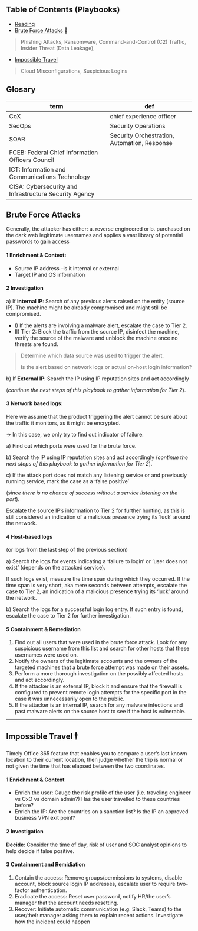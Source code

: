 
## Table of Contents (Playbooks)
- [Reading](https://learningimages.lighthouselabs.ca/Cyber+BC/Cyber+BC+C4/Top_Security_Playbooks_2022.pdf)
- [Brute Force Attacks](#brute-force-attacks) 👊
> Phishing Attacks,
> Ransomware,
> Command-and-Control (C2) Traffic,
> Insider Threat (Data Leakage),
- [Impossible Travel](#impossible-travel)
> Cloud Misconfigurations,
> Suspicious Logins


## Glosary 
| term | def|
|-|---|
|CoX |chief experience officer|
|SecOps |Security Operations|
|SOAR|Security Orchestration, Automation, Response|
|FCEB: Federal Chief Information Officers Council
|ICT: Information and Communications Technology
|CISA: Cybersecurity and Infrastructure Security Agency


## Brute Force Attacks 
Generally, the attacker has either:
a. reverse engineered or
b. purchased on the dark web legitimate usernames and applies a vast library of potential passwords to gain access

#### 1 Enrichment & Context:
- Source IP address –is it internal or external
-  Target IP and OS information

#### 2 Investigation

a) If __internal IP__:
Search of any previous alerts raised on the entity (source IP). 
The machine might be already compromised and might still be compromised.
- I) If the alerts are involving a malware alert, escalate the case to Tier 2.
- II) Tier 2: Block the traffic from the source IP, disinfect the machine, verify the source of the malware and unblock the machine once no threats are found.

> Determine which data source was used to trigger the alert.
>
>  Is the alert based on network logs or actual on-host login information?

b) If __External IP__:
Search the IP using IP reputation sites and act accordingly

(_continue the next steps of this playbook to gather information for Tier 2_).


#### 3️ Network based logs:
Here we assume that the product triggering the alert cannot be sure about the traffic it monitors, as it might be encrypted.

-> In this case, we only try to find out indicator of failure.

a) Find out which ports were used for the brute force.

b) Search the IP using IP reputation sites and act accordingly (_continue the next steps of this playbook to gather information for Tier 2_).

c) If the attack port does not match any listening service or and previously running service, mark the case as a ‘false positive’

(_since there is no chance of success without a service listening on the port_).

Escalate the source IP’s information to Tier 2 for further hunting, as this is still considered an indication of a malicious presence trying its ‘luck’ around the network.

#### 4 Host-based logs
(or logs from the last step of the previous section)

a) Search the logs for events indicating a ‘failure to login’ or ‘user does not exist’ (depends on the attacked service).

If such logs exist, measure the time span during which they occurred. If the time span is very short, aka mere seconds between attempts, escalate the case to Tier 2, an indication of a malicious presence trying its ‘luck’ around the network.

b) Search the logs for a successful login log entry. If such entry is found, escalate the case to Tier 2 for further investigation.

#### 5 Containment & Remediation
1. Find out all users that were used in the brute force attack. Look for any suspicious username from this list and search for
other hosts that these usernames were used on.
2. Notify the owners of the legitimate accounts and the owners of the targeted machines that a brute force attempt was made
on their assets.
3. Perform a more thorough investigation on the possibly affected hosts and act accordingly.
4. If the attacker is an external IP, block it and ensure that the firewall is configured to prevent remote login attempts
for the specific port in the case it was unnecessarily open to the public.
5. If the attacker is an internal IP, search for any malware infections and past malware alerts on the source host to see
if the host is vulnerable.
---
## Impossible Travel :business_suit_levitating:
Timely Office 365 feature that enables you to compare a user’s last known location to their current location, then judge whether the trip is normal or not given the time that has elapsed between the two coordinates.

#### 1 Enrichment & Context
- Enrich the user: Gauge the risk profile of the user (i.e. traveling engineer vs CxO vs domain admin?) Has the user travelled to these countries before?
- Enrich the IP: Are the countries on a sanction list? Is the IP an approved business VPN exit point?

#### 2 Investigation
**Decide**: Consider the time of day, risk of user and
SOC analyst opinions to help decide if false positive.

#### 3 Containment and Remidiation
1. Contain the access: Remove groups/permissions to systems, disable account, block source login IP addresses, escalate user to require two-factor authentication.
2. Eradicate the access: Reset user password, notify HR/the user’s manager that the
account needs resetting.
3. Recover: Initiate automatic communication (e.g. Slack, Teams) to the user/their manager asking them to explain recent actions. Investigate how the incident could happen


